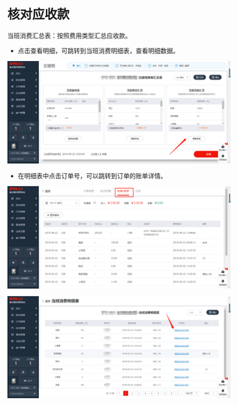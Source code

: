 # 核对应收款

当班消费汇总表：按照费用类型汇总应收款。

* 点击查看明细，可跳转到当班消费明细表，查看明细数据。

![](../../../.gitbook/assets/image%20%28558%29.png)

* 在明细表中点击订单号，可以跳转到订单的账单详情。

![](../../../.gitbook/assets/image%20%28506%29.png)

![](../../../.gitbook/assets/image%20%282%29.png)



